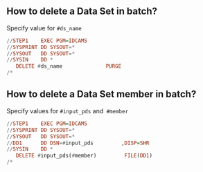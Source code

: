## How to delete a Data Set in batch?
Specify value for `#ds_name`
```Haskell
//STEP1    EXEC PGM=IDCAMS           
//SYSPRINT DD SYSOUT=*               
//SYSOUT   DD SYSOUT=*               
//SYSIN    DD *                      
   DELETE #ds_name              PURGE
/*        
```

## How to delete a Data Set member in batch?
Specify values for `#input_pds` and` #member`
```Haskell
//STEP1    EXEC PGM=IDCAMS                      
//SYSPRINT DD SYSOUT=*                          
//SYSOUT   DD SYSOUT=*                          
//DD1      DD DSN=#input_pds         ,DISP=SHR  
//SYSIN    DD *                                 
   DELETE #input_pds(#member)         FILE(DD1)
/*                                              
```